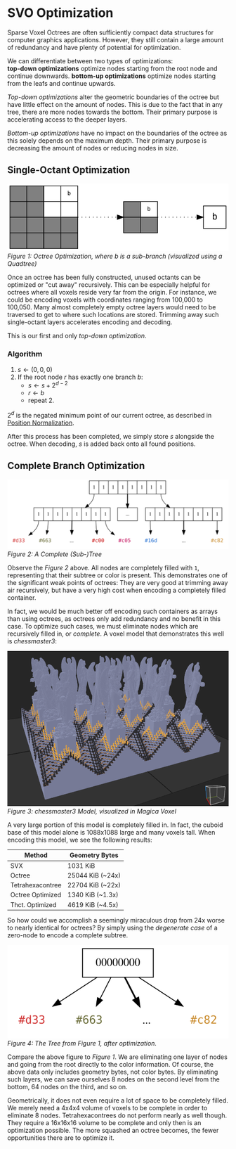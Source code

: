 # SVO Optimization

Sparse Voxel Octrees are often sufficiently compact data structures for computer graphics applications.
However, they still contain a large amount of redundancy and have plenty of potential for optimization.

We can differentiate between two types of optimizations:<br>
**top-down optimizations** optimize nodes starting from the root node and continue downwards.
**bottom-up optimizations** optimize nodes starting from the leafs and continue upwards.

*Top-down optimizations* alter the geometric boundaries of the octree but have little effect on the amount of nodes.
This is due to the fact that in any tree, there are more nodes towards the bottom.
Their primary purpose is accelerating access to the deeper layers.

*Bottom-up optimizations* have no impact on the boundaries of the octree as this solely depends on the maximum depth.
Their primary purpose is decreasing the amount of nodes or reducing nodes in size.

## Single-Octant Optimization

![Octree Optimization](../img/graph/octree_optimization.svg)<br>
*Figure 1: Octree Optimization, where b is a sub-branch (visualized using a Quadtree)*

Once an octree has been fully constructed, unused octants can be optimized or "cut away" recursively.
This can be especially helpful for octrees where all voxels reside very far from the origin.
For instance, we could be encoding voxels with coordinates ranging from 100,000 to 100,050.
Many almost completely empty octree layers would need to be traversed to get to where such locations are stored.
Trimming away such single-octant layers accelerates encoding and decoding.

This is our first and only *top-down optimization*.

### Algorithm

1. $s \gets (0,0,0)$
2. If the root node $r$ has exactly one branch $b$:
    - $s \gets s + 2^{d-2}$
    - $r \gets b$
    - repeat 2.

$2^d$ is the negated minimum point of our current octree, as described in
[Position Normalization](#position-normalization).

After this process has been completed, we simply store $s$ alongside the octree.
When decoding, $s$ is added back onto all found positions.

## Complete Branch Optimization

![Complete Branch Optimization](../img/graph/octree_complete_branches.svg)<br>
*Figure 2: A Complete (Sub-)Tree*

Observe the *Figure 2* above.
All nodes are completely filled with `1`, representing that their subtree or color is present.
This demonstrates one of the significant weak points of octrees:
They are very good at trimming away air recursively, but have a very high cost when encoding a completely filled
container.

In fact, we would be much better off encoding such containers as arrays than using octrees, as octrees only add 
redundancy and no benefit in this case.
To optimize such cases, we must eliminate nodes which are recursively filled in, or *complete*.
A voxel model that demonstrates this well is *chessmaster3*:

![Chessmaster3](../img/chessmaster3.png)<br>
*Figure 3: chessmaster3 Model, visualized in Magica Voxel*

A very large portion of this model is completely filled in.
In fact, the cuboid base of this model alone is 1088x1088 large and many voxels tall.
When encoding this model, we see the following results:

| Method | Geometry Bytes |
| ----- | ----- |
SVX              |  1031 KiB
Octree           | 25044 KiB (~24x)
Tetrahexacontree | 22704 KiB (~22x)
Octree Optimized |  1340 KiB (~1.3x)
Thct. Optimized  |  4619 KiB (~4.5x)

So how could we accomplish a seemingly miraculous drop from 24x worse to nearly identical for octrees?
By simply using the *degenerate case* of a zero-node to encode a complete subtree.

![Complete Branch Optimization](../img/graph/octree_complete_branches_optimization.svg)<br>
*Figure 4: The Tree from Figure 1, after optimization.*

Compare the above figure to *Figure 1*. We are eliminating one layer of nodes and going from the root directly to
the color information.
Of course, the above data only includes geometry bytes, not color bytes.
By eliminating such layers, we can save ourselves 8 nodes on the second level from the bottom, 64 nodes on the third,
and so on.

Geometrically, it does not even require a lot of space to be completely filled.
We merely need a 4x4x4 volume of voxels to be complete in order to eliminate 8 nodes.
Tetrahexacontrees do not perform nearly as well though.
They require a 16x16x16 volume to be complete and only then is an optimization possible.
The more squashed an octree becomes, the fewer opportunities there are to optimize it.
